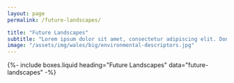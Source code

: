```yaml
---
layout: page
permalink: /future-landscapes/

title: "Future Landscapes"
subtitle: "Lorem ipsum dolor sit amet, consectetur adipiscing elit. Donec pellentesque tortor ipsum, nec sodales velit faucibus a. Vestibulum id laoreet mi."
image: "/assets/img/wales/big/environmental-descriptors.jpg"
---
```


{%-
        include boxes.liquid
        heading="Future Landscapes"
        data="future-landscapes"
-%}